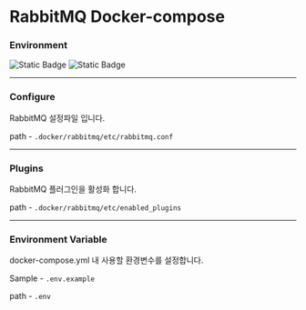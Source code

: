 # RabbitMQ Docker-compose

### Environment
![Static Badge](https://img.shields.io/badge/docker-24.0.6-%232496ed?style=flat&logo=docker&link=https%3A%2F%2Fwww.rabbitmq.com%)
![Static Badge](https://img.shields.io/badge/rabbitmq-3.alpine-%23ff6600?style=flat&logo=rabbitmq&link=https%3A%2F%2Fwww.rabbitmq.com)

---

### Configure
RabbitMQ 설정파일 입니다.

path - `.docker/rabbitmq/etc/rabbitmq.conf`

---

### Plugins
RabbitMQ 플러그인을 활성화 합니다.

path - `.docker/rabbitmq/etc/enabled_plugins`

---
### Environment Variable
docker-compose.yml 내 사용할 환경변수를 설정합니다.

Sample - `.env.example`

path - `.env`



